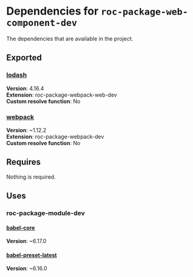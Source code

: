 # Dependencies for `roc-package-web-component-dev`

The dependencies that are available in the project.

## Exported
### [lodash](https://www.npmjs.com/package/lodash)
__Version__: 4.16.4  
__Extension__: roc-package-webpack-web-dev  
__Custom resolve function__:  No  

### [webpack](https://www.npmjs.com/package/webpack)
__Version__: ~1.12.2  
__Extension__: roc-package-webpack-dev  
__Custom resolve function__:  No  

## Requires
Nothing is required.

## Uses
### roc-package-module-dev
#### [babel-core](https://www.npmjs.com/package/babel-core)
__Version__: ~6.17.0  

#### [babel-preset-latest](https://www.npmjs.com/package/babel-preset-latest)
__Version__: ~6.16.0  
